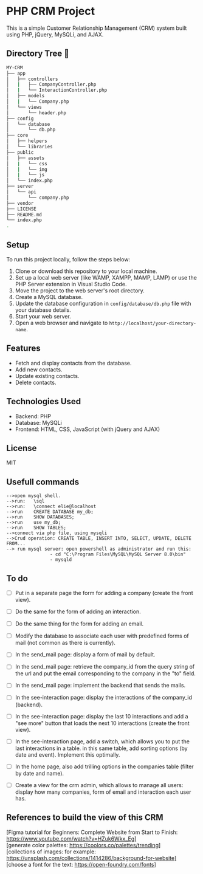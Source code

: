 # PHP CRM Project

This is a simple Customer Relationship Management (CRM) system built using PHP, jQuery, MySQLi, and AJAX.

## Directory Tree :cactus:
```bash
MY-CRM
├── app
│   ├── controllers
│   |   ├── CompanyController.php
│   |   └── InteractionController.php
│   ├── models
│   |   └── Company.php
│   └── views
│       └── header.php
├── config
│   └── database
│       └── db.php
├── core
│   ├── helpers
│   └── libraries
├── public
│   ├── assets
│   |   └── css
│   |   └── img
│   |   └── js
│   └── index.php
├── server
│   └── api
│       └── company.php
├── vendor
├── LICENSE
├── README.md
└── index.php
.
```


## Setup

To run this project locally, follow the steps below:

1. Clone or download this repository to your local machine.  
2. Set up a local web server (like WAMP, XAMPP, MAMP, LAMP) or use the PHP Server extension in Visual Studio Code.  
3. Move the project to the web server's root directory.  
4. Create a MySQL database.  
5. Update the database configuration in `config/database/db.php` file with your database details.  
6. Start your web server.  
7. Open a web browser and navigate to `http://localhost/your-directory-name`.  


## Features

- Fetch and display contacts from the database.  
- Add new contacts.  
- Update existing contacts.  
- Delete contacts.  


## Technologies Used

- Backend: PHP  
- Database: MySQLi  
- Frontend: HTML, CSS, JavaScript (with jQuery and AJAX)  


## License

MIT

## Usefull commands

    -->open mysql shell. 
    -->run:   \sql 
    -->run:   \connect elie@localhost
    -->run    CREATE DATABASE my_db;
    -->run    SHOW DATABASES;
    -->run    use my_db;
    -->run    SHOW TABLES;
    -->connect via php file, using mysqli 
    -->Crud operation: CREATE TABLE, INSERT INTO, SELECT, UPDATE, DELETE FROM...
    --> run mysql server: open powershell as administrator and run this: 
                    - cd "C:\Program Files\MySQL\MySQL Server 8.0\bin" 
                    - mysqld


## To do

- [ ] Put in a separate page the form for adding a company (create the front view).  
- [ ] Do the same for the form of adding an interaction.  
- [ ] Do the same thing for the form for adding an email.  
- [ ] Modify the database to associate each user with predefined forms of mail (not common as there is currently).  
- [ ] In the send_mail page: display a form of mail by default.  
- [ ] In the send_mail page: retrieve the company_id from the query string of the url and put the email corresponding to the company in the "to" field.  
- [ ] In the send_mail page: implement the backend that sends the mails.  
- [ ] In the see-interaction page: display the interactions of the company_id (backend).  
- [ ] In the see-interaction page: display the last 10 interactions and add a "see more" button that loads the next 10 interactions (create the front view).  
- [ ] In the see-interaction page, add a switch, which allows you to put the last interactions in a table. in this same table, add sorting options (by date and event). Implement this optimally.  
- [ ] In the home page, also add trilling options in the companies table (filter by date and name).  
- [ ] Create a view for the crm admin, which allows to manage all users: display how many companies, form of email and interaction each user has.  


## References to build the view of this CRM
[Figma tutorial for Beginners: Complete Website from Start to Finish: https://www.youtube.com/watch?v=HZuk6Wkx_Eg]  
[generate color palettes: https://coolors.co/palettes/trending]  
[collections of images: for example: https://unsplash.com/collections/1414286/background-for-website]   [choose a font for the text: https://open-foundry.com/fonts]  